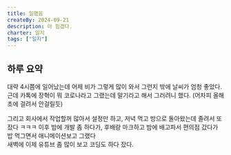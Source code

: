 ```yaml
---
title: 일했음
createBy: 2024-09-21
description: 아 힘겹다.
charter: 일지
tags: ["일지"]
---
```


## 하루 요약

대략 4시쯤에 일어났는데 어제 비가 그렇게 많이 와서 그런지 밖에 날씨가 엄청 좋았다.  
근데 카톡에 장혁이 뭐 코로나라고 그랬는데 말기라고 해서 그러려니 했다. (어차피 올해초에 걸려서 안걸릴듯)

그리고 회사에서 작업할꺼 많아서 설정만 하고, 저녁 먹고 방으로 돌아왔는데 졸려서 또 잤다 ㅋㅋㅋ
이후 밤에 개발 좀 하다가, 후배랑 마크하고 밤에 배고파서 편의점 갔다가 밥 먹그면서 애니메이션보고 그랬다  
새벽에 이제 유튜브 좀 많이 보고 코딩도 하다 잤다.
